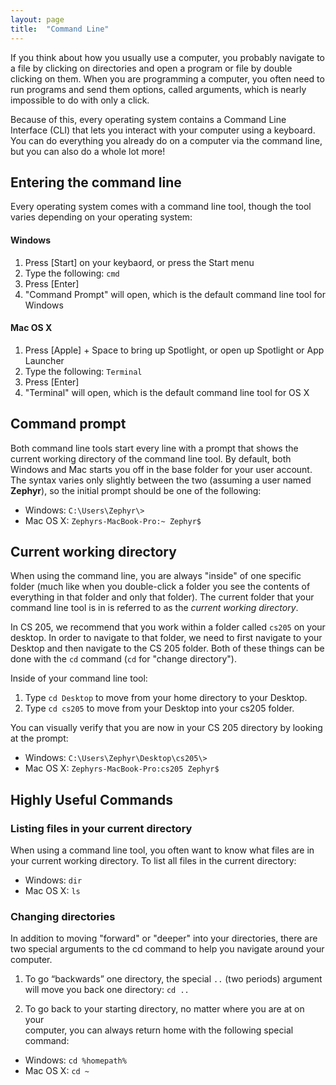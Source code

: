 ```yaml
---
layout: page
title:  "Command Line"
---
```




If you think about how you usually use a computer, you probably navigate to a file by clicking
on directories and open a program or file by double clicking on them.  When you are programming
a computer, you often need to run programs and send them options, called arguments, which is nearly
impossible to do with only a click.

Because of this, every operating system contains a Command Line Interface (CLI) that lets you interact
with your computer using a keyboard.   You can do everything you already do on a computer via the
command line, but you can also do a whole lot more!


## Entering the command line

Every operating system comes with a command line tool, though the tool varies depending on your
operating system:


#### Windows

1. Press [Start] on your keybaord, or press the Start menu
2. Type the following: ``cmd``
3. Press [Enter]
4. "Command Prompt" will open, which is the default command line tool for Windows


#### Mac OS X

1. Press [Apple] + Space to bring up Spotlight, or open up Spotlight or App Launcher
2. Type the following: ``Terminal``
3. Press [Enter]
4. "Terminal" will open, which is the default command line tool for OS X



## Command prompt

Both command line tools start every line with a prompt that shows the current
working directory of the command line tool.  By default, both Windows and Mac
starts you off in the base folder for your user account.  The syntax varies
only slightly between the two (assuming a user named **Zephyr**), so the
initial prompt should be one of the following:

* Windows: ``C:\Users\Zephyr\>``
* Mac OS X: ``Zephyrs-MacBook-Pro:~ Zephyr$``


## Current working directory

When using the command line, you are always "inside" of one specific folder
(much like when you double-click a folder you see the contents of everything
in that folder and only that folder).  The current folder that your command
line tool is in is referred to as the *current working directory*.

In CS 205, we recommend that you work within a folder called ``cs205`` on
your desktop.  In order to navigate to that folder, we need to first navigate
to your Desktop and then navigate to the CS 205 folder.  Both of these
things can be done with the ``cd`` command (``cd`` for "change directory").

Inside of your command line tool:

1. Type ``cd Desktop`` to move from your home directory to your Desktop.
2. Type ``cd cs205`` to move from your Desktop into your cs205 folder.

You can visually verify that you are now in your CS 205 directory by looking
at the prompt:

* Windows: ``C:\Users\Zephyr\Desktop\cs205\>``
* Mac OS X: ``Zephyrs-MacBook-Pro:cs205 Zephyr$``


## Highly Useful Commands

### Listing files in your current directory

When using a command line tool, you often want to know what files are in
your current working directory.  To list all files in the current directory:

* Windows: ``dir``
* Mac OS X: ``ls``

### Changing directories

In addition to moving "forward" or "deeper" into your directories, there
are two special arguments to the cd command to help you navigate around
your computer.

1. To go “backwards” one directory, the special ``..`` (two periods) argument
   will move you back one directory: ``cd ..``

2. To go back to your starting directory, no matter where you are at on your \
   computer, you can always return home with the following special command:
  * Windows: ``cd %homepath%``
  * Mac OS X: ``cd ~``
